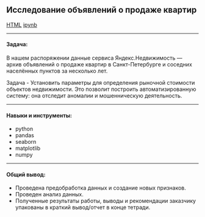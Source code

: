 ## Исследование объявлений о продаже квартир <br/>

[HTML](./analysis_apartment_sales.html)
[ipynb](./analysis_apartment_sales.ipynb)

***
#### Задача:

В нашем распоряжении данные сервиса Яндекс.Недвижимость — архив объявлений о продаже квартир в Санкт-Петербурге и соседних населённых пунктов за несколько лет.

Задача - Установить параметры для определения рыночной стоимости объектов недвижимости. Это позволит построить автоматизированную систему: она отследит аномалии и мошенническую деятельность.

***
#### Навыки и инструменты:

* python
* pandas
* seaborn
* matplotlib
* numpy


***
#### Общий вывод:
* Проведена предобработка данных и создание новых признаков.
* Проведен анализ данных. 
* Полученные результаты работы, выводы и рекомендации заказчику упакованы в краткий вывод/отчет в конце тетради. 
